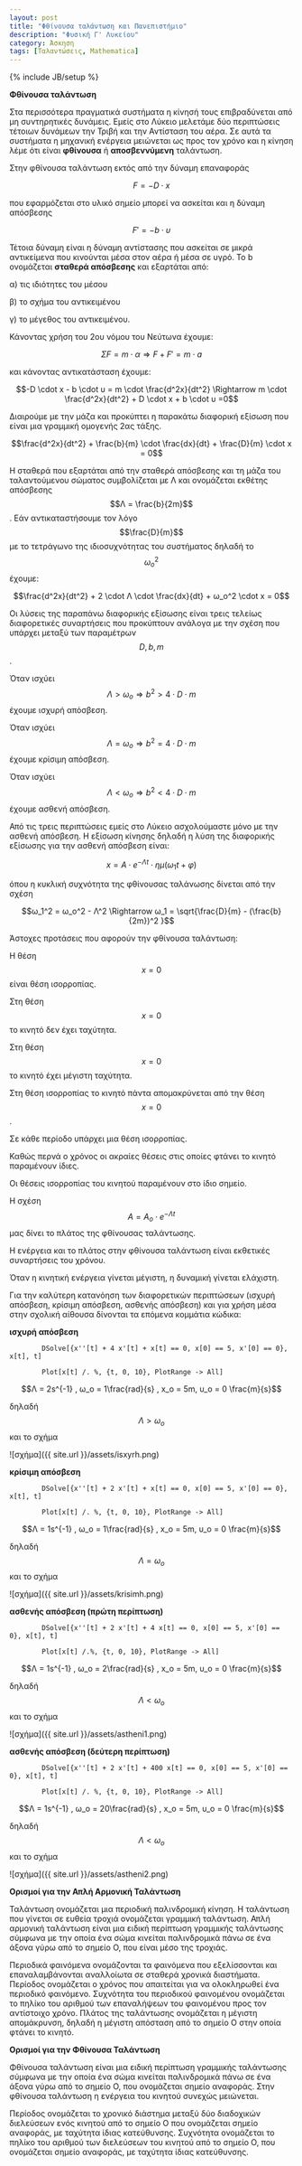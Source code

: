 ```yaml
---
layout: post
title: "Φθίνουσα ταλάντωση και Πανεπιστήμιο"
description: "Φυσική Γ' Λυκείου"
category: Άσκηση
tags: [Ταλαντώσεις, Mathematica]
---
```

{% include JB/setup %}




**Φθίνουσα ταλάντωση**

Στα περισσότερα πραγματικά συστήματα η κίνησή τους επιβραδύνεται από μη συντηρητικές δυνάμεις.
Εμείς στο Λύκειο μελετάμε δύο περιπτώσεις τέτοιων δυνάμεων την Τριβή και την Αντίσταση του αέρα.
Σε αυτά τα συστήματα η μηχανική ενέργεια μειώνεται ως προς τον χρόνο και η κίνηση λέμε ότι είναι 
**φθίνουσα** ή **αποσβεννύμενη** ταλάντωση.

Στην φθίνουσα ταλάντωση εκτός από την δύναμη επαναφοράς 

$$F = -D \cdot x$$ 

που εφαρμόζεται στο υλικό σημείο μπορεί να ασκείται και η δύναμη απόσβεσης

$$F' = - b \cdot υ$$

Τέτοια δύναμη είναι η δύναμη αντίστασης που ασκείται σε μικρά αντικείμενα που κινούνται μέσα στον αέρα ή μέσα σε υγρό. Το b ονομάζεται **σταθερά απόσβεσης** και εξαρτάται από:

α) τις ιδιότητες του μέσου

β) το σχήμα του αντικειμένου

γ) το μέγεθος του αντικειμένου.

Κάνοντας χρήση του 2ου νόμου του Νεύτωνα έχουμε:

$$ΣF = m \cdot α \Rightarrow F + F' = m \cdot a $$
	
και κάνοντας αντικατάσταση έχουμε:

$$-D \cdot x - b \cdot υ = m \cdot \frac{d^2x}{dt^2} \Rightarrow m \cdot \frac{d^2x}{dt^2} + D \cdot x + b \cdot υ =0$$

Διαιρούμε με την μάζα και προκύπτει η παρακάτω διαφορική εξίσωση που είναι μια γραμμική ομογενής 2ας τάξης.

$$\frac{d^2x}{dt^2} + \frac{b}{m} \cdot \frac{dx}{dt} + \frac{D}{m} \cdot x = 0$$

H σταθερά που εξαρτάται από την σταθερά απόσβεσης και τη μάζα του ταλαντούμενου σώματος συμβολίζεται με Λ και ονομάζεται εκθέτης απόσβεσης $$Λ = \frac{b}{2m}$$. Εάν αντικαταστήσουμε τον λόγο $$\frac{D}{m}$$ με το τετράγωνο της ιδιοσυχνότητας του συστήματος δηλαδή το $$ω_ο^2$$ έχουμε:

$$\frac{d^2x}{dt^2} + 2 \cdot Λ \cdot \frac{dx}{dt} + ω_ο^2 \cdot x = 0$$

Οι λύσεις της παραπάνω διαφορικής εξίσωσης είναι τρεις τελείως διαφορετικές συναρτήσεις που προκύπτουν ανάλογα με την σχέση	που υπάρχει μεταξύ των παραμέτρων $$D, b, m$$.

Όταν ισχύει $$Λ > ω_ο \Rightarrow b^2 > 4 \cdot D \cdot m$$ έχουμε ισχυρή απόσβεση.

Όταν ισχύει $$Λ = ω_ο \Rightarrow b^2 = 4 \cdot D \cdot m$$ έχουμε κρίσιμη απόσβεση.

Όταν ισχύει $$Λ < ω_ο \Rightarrow b^2 < 4 \cdot D \cdot m$$ έχουμε ασθενή απόσβεση.

Από τις τρεις περιπτώσεις εμείς στο Λύκειο ασχολούμαστε μόνο με την ασθενή απόσβεση. Η εξίσωση κίνησης δηλαδή η λύση της διαφορικής εξίσωσης για την ασθενή απόσβεση είναι:

$$ x = A \cdot e^{-Λt} \cdot ημ(ω_1t+φ)$$

όπου η κυκλική συχνότητα της φθίνουσας ταλάνωσης δίνεται από την σχέση 

$$ω_1^2 = ω_ο^2 - Λ^2 \Rightarrow ω_1 = \sqrt{\frac{D}{m} - (\frac{b}{2m})^2 }$$

Άστοχες προτάσεις που αφορούν την φθίνουσα ταλάντωση:

Η θέση $$x=0$$ είναι θέση ισορροπίας.

Στη θέση $$x=0$$ το κινητό δεν έχει ταχύτητα.

Στη θέση $$x=0$$ το κινητό έχει μέγιστη ταχύτητα.

Στη θέση ισορροπίας το κινητό πάντα απομακρύνεται από την θέση $$x=0$$.

Σε κάθε περίοδο υπάρχει μια θέση ισορροπίας.

Καθώς περνά ο χρόνος οι ακραίες θέσεις στις οποίες φτάνει το κινητό παραμένουν ίδιες.

Οι θέσεις ισορροπίας του κινητού παραμένουν στο ίδιο σημείο.

Η σχέση $$Α = Α_ο \cdot e^{-Λt}$$ μας δίνει το πλάτος της φθίνουσας ταλάντωσης.

Η ενέργεια και το πλάτος στην φθίνουσα ταλάντωση είναι εκθετικές συναρτήσεις του χρόνου.

Όταν η κινητική ενέργεια γίνεται μέγιστη, η δυναμική γίνεται ελάχιστη.



Για την καλύτερη κατανόηση των διαφορετικών περιπτώσεων (ισχυρή απόσβεση, κρίσιμη απόσβεση, ασθενής απόσβεση) και για χρήση μέσα στην σχολική αίθουσα δίνονται τα επόμενα κομμάτια κώδικα:



**ισχυρή απόσβεση**

			DSolve[{x''[t] + 4 x'[t] + x[t] == 0, x[0] == 5, x'[0] == 0}, x[t], t]

			Plot[x[t] /. %, {t, 0, 10}, PlotRange -> All]

$$Λ = 2s^{-1} , ω_ο = 1\frac{rad}{s} , x_o = 5m, υ_ο = 0 \frac{m}{s}$$ 

δηλαδή $$Λ>ω_ο$$ και το σχήμα

![σχήμα]({{ site.url }}/assets/isxyrh.png) 



**κρίσιμη απόσβεση**

			DSolve[{x''[t] + 2 x'[t] + x[t] == 0, x[0] == 5, x'[0] == 0}, x[t], t]

			Plot[x[t] /. %, {t, 0, 10}, PlotRange -> All]

$$Λ = 1s^{-1} , ω_ο = 1\frac{rad}{s} , x_o = 5m, υ_ο = 0 \frac{m}{s}$$ 

δηλαδή $$Λ=ω_ο$$ και το σχήμα

![σχήμα]({{ site.url }}/assets/krisimh.png) 



**ασθενής απόσβεση (πρώτη περίπτωση)**

			DSolve[{x''[t] + 2 x'[t] + 4 x[t] == 0, x[0] == 5, x'[0] == 0}, x[t], t]

			Plot[x[t] /.%, {t, 0, 10}, PlotRange -> All]

$$Λ = 1s^{-1} , ω_ο = 2\frac{rad}{s} , x_o = 5m, υ_ο = 0 \frac{m}{s}$$ 

δηλαδή $$Λ<ω_ο$$ και το σχήμα

![σχήμα]({{ site.url }}/assets/astheni1.png) 



**ασθενής απόσβεση (δεύτερη περίπτωση)**

			DSolve[{x''[t] + 2 x'[t] + 400 x[t] == 0, x[0] == 5, x'[0] == 0}, x[t], t]

			Plot[x[t] /. %, {t, 0, 10}, PlotRange -> All]

$$Λ = 1s^{-1} , ω_ο = 20\frac{rad}{s} , x_o = 5m, υ_ο = 0 \frac{m}{s}$$ 

δηλαδή $$Λ<ω_ο$$ και το σχήμα

![σχήμα]({{ site.url }}/assets/astheni2.png) 

**Ορισμοί για την Απλή Αρμονική Ταλάντωση**

Ταλάντωση ονομάζεται μια περιοδική παλινδρομική κίνηση. Η ταλάντωση που γίνεται σε ευθεία τροχιά ονομάζεται γραμμική ταλάντωση. Απλή αρμονική ταλάντωση είναι μια ειδική περίπτωση γραμμικής ταλάντωσης σύμφωνα με την οποία ένα σώμα κινείται παλινδρομικά πάνω σε ένα άξονα γύρω από το σημείο Ο, που είναι μέσο της τροχιάς.

Περιοδικά φαινόμενα ονομάζονται τα φαινόμενα που εξελίσσονται και επαναλαμβάνονται αναλλοίωτα σε σταθερά χρονικά διαστήματα. Περίοδος ονομάζεται ο χρόνος που απαιτείται για να ολοκληρωθεί ένα περιοδικό φαινόμενο. Συχνότητα του περιοδικού φαινομένου ονομάζεται το πηλίκο του αριθμού των επαναλήψεων του φαινομένου προς τον αντίστοιχο χρόνο. Πλάτος της ταλάντωσης ονομάζεται η μέγιστη απομάκρυνση, δηλαδή η μέγιστη απόσταση από το σημείο Ο στην οποία φτάνει το κινητό.

**Ορισμοί για την Φθίνουσα Ταλάντωση**

Φθίνουσα ταλάντωση είναι μια ειδική περίπτωση γραμμικής ταλάντωσης σύμφωνα με την οποία ένα σώμα κινείται παλινδρομικά πάνω σε ένα άξονα γύρω από το σημείο Ο, που ονομάζεται σημείο αναφοράς. Στην φθίνουσα ταλάντωση η ενέργεια του κινητού συνεχώς μειώνεται. 

Περίοδος ονομάζεται το χρονικό διάστημα μεταξύ δύο διαδοχικών διελεύσεων ενός κινητού από το σημείο Ο που ονομάζεται σημείο αναφοράς, με ταχύτητα ίδιας κατεύθυνσης.  Συχνότητα ονομάζεται το πηλίκο του αριθμού των διελεύσεων του κινητού από το σημείο Ο, που ονομάζεται σημείο αναφοράς, με ταχύτητα ίδιας κατεύθυνσης. 

